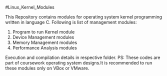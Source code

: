 #Linux_Kernel_Modules

This Repository contains modules for operating system kernel programming written in language C.
Following is list of management modules:
1) Program to run Kernel module
2) Device Management modules
3) Memory Management modules
4) Performance Analysis modules

Execution and compilation details in respective folder.
PS: These codes are part of coursework operating system designs.It is recommended to run these modules only on VBox or VMware. 
